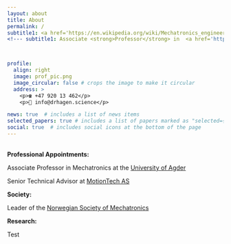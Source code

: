 ```yaml
---
layout: about
title: About
permalink: /
subtitle1: <a href='https://en.wikipedia.org/wiki/Mechatronics_engineering'>Mechatronics Wizard</a>, <strong>Ph.D.</strong>
<!--- subtitle1: Associate <strong>Professor</strong> in  <a href='https://en.wikipedia.org/wiki/Mechatronics_engineering'>Mechatronics</a> at the <a href='https://www.uia.no/en'>University of Agder</a> -->



profile:
  align: right
  image: prof_pic.png
  image_circular: false # crops the image to make it circular
  address: >
    <p>☎️ +47 920 13 462</p>
    <p>📧 info@drhagen.science</p>

news: true  # includes a list of news items
selected_papers: true # includes a list of papers marked as "selected={true}"
social: true  # includes social icons at the bottom of the page
---
```

<br>
<strong>Professional Appointments:</strong>
<p>Associate Professor in Mechatronics at the <a href='https://www.uia.no/en'>University of Agder</a></p>
<p>Senior Technical Advisor at <a href='https://motiontech.no'>MotionTech AS</a></p>

<strong>Society:</strong>
<p>Leader of the <a href='https://nsom.no'>Norwegian Society of Mechatronics</a></p>

<strong>Research:</strong>
<p>Test</p>

<!--- Daniel is a curious, ambitious, conscientious multidisciplinary engineer and a reserve officer with a passion for Mechatronics, innovation, R&D, and team leadership. After completing compulsory military service, he has gained relevant leadership experience through his career and courses in the Norwegian Armed Forces. Daniel graduated with a Master’s degree in 2014 based on his trade certificate and successfully defended his Ph.D. degree in 2020. 

Before starting on a joint Ph.D. education in 2016, he worked for two years with offshore drilling equipment control systems throughout the world, both in test and commissioning phases and during operation. Between 2020 and 2022, before starting working full-time as an Associate Professor in Mechatronics, he worked as a senior R&D engineer responsible for the control systems of marine lifting and handling equipment such as 3D compensated knuckle-boom cranes. -->


<!--- Write your biography here. Tell the world about yourself. Link to your favorite [subreddit](http://reddit.com). You can put a picture in, too. The code is already in, just name your picture `prof_pic.jpg` and put it in the `img/` folder.

Put your address / P.O. box / other info right below your picture. You can also disable any these elements by editing `profile` property of the YAML header of your `_pages/about.md`. Edit `_bibliography/papers.bib` and Jekyll will render your [publications page](/al-folio/publications/) automatically.

Link to your social media connections, too. This theme is set up to use [Font Awesome icons](http://fortawesome.github.io/Font-Awesome/) and [Academicons](https://jpswalsh.github.io/academicons/), like the ones below. Add your Facebook, Twitter, LinkedIn, Google Scholar, or just disable all of them. -->
